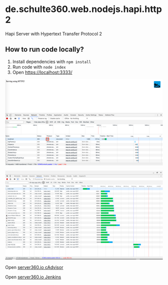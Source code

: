 # de.schulte360.web.nodejs.hapi.http2
Hapi Server with Hypertext Transfer Protocol 2

## How to run code locally?

1. Install dependencies with `npm install`
2. Run code with `node index`
3. Open [https://localhost:3333/](https://localhost:3333/)


![alt text](https://github.com/thoschu/de.schulte360.web.nodejs.hapi.http2/blob/master/network_one.png "")

![alt text](https://github.com/thoschu/de.schulte360.web.nodejs.hapi.http2/blob/master/network_two.png "")


Open [server360.io cAdvisor](http://188.68.54.193:8080/docker/)

Open [server360.io Jenkins](https://jenkins.server360.io/)
